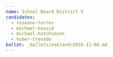 ```yaml
---
name: School Board District 5
candidates:
  - roseann-torres
  - michael-hassid
  - michael-hutchinson
  - huber-trenado
ballot: _ballots/oakland/2016-11-08.md
---
```

